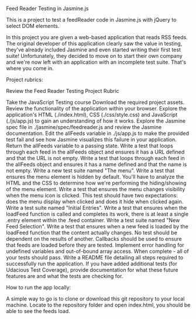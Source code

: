 Feed Reader Testing in Jasmine.js



This is a project to test a feedReader code in Jasmine.js with jQuery to select DOM elements.

In this project you are given a web-based application that reads RSS feeds. The original developer of this application clearly saw the value in testing, they've already included Jasmine and even started writing their first test suite! Unfortunately, they decided to move on to start their own company and we're now left with an application with an incomplete test suite. That's where you come in.


Project rubrics:


Review the Feed Reader Testing Project Rubric

Take the JavaScript Testing course
Download the required project assets.
Review the functionality of the application within your browser.
Explore the application's HTML (./index.html), CSS (./css/style.css) and JavaScript (./js/app.js) to gain an understanding of how it works.
Explore the Jasmine spec file in ./jasmine/spec/feedreader.js and review the Jasmine documentation.
Edit the allFeeds variable in ./js/app.js to make the provided test fail and see how Jasmine visualizes this failure in your application.
Return the allFeeds variable to a passing state.
Write a test that loops through each feed in the allFeeds object and ensures it has a URL defined and that the URL is not empty.
Write a test that loops through each feed in the allFeeds object and ensures it has a name defined and that the name is not empty.
Write a new test suite named "The menu".
Write a test that ensures the menu element is hidden by default. You'll have to analyze the HTML and the CSS to determine how we're performing the hiding/showing of the menu element.
Write a test that ensures the menu changes visibility when the menu icon is clicked. This test should have two expectations: does the menu display when clicked and does it hide when clicked again.
Write a test suite named "Initial Entries".
Write a test that ensures when the loadFeed function is called and completes its work, there is at least a single .entry element within the .feed container.
Write a test suite named "New Feed Selection".
Write a test that ensures when a new feed is loaded by the loadFeed function that the content actually changes.
No test should be dependent on the results of another.
Callbacks should be used to ensure that feeds are loaded before they are tested.
Implement error handling for undefined variables and out-of-bound array access.
When complete - all of your tests should pass.
Write a README file detailing all steps required to successfully run the application. If you have added additional tests (for Udacious Test Coverage), provide documentation for what these future features are and what the tests are checking for.

How to run the app locally:

A simple way to go is to clone or download this git repository to your local machine. Locate to the repository folder and open index.html, you should be able to see the feeds load.


